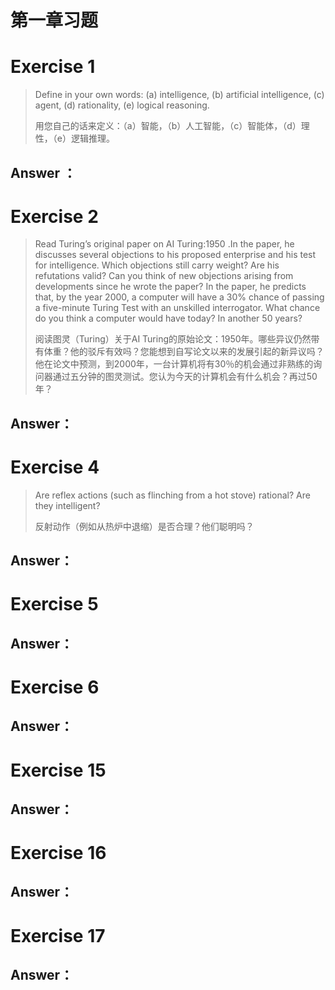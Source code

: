 # 第一章习题

# Exercise 1

> Define in your own words: (a) intelligence, (b) artificial intelligence, (c) agent, (d) rationality, (e) logical reasoning.
>
> 用您自己的话来定义：（a）智能，（b）人工智能，（c）智能体，（d）理性，（e）逻辑推理。



## Answer ： 



# Exercise 2
> Read Turing’s original paper on AI Turing:1950 .In the paper, he discusses several objections to his proposed enterprise and his test for intelligence. Which objections still carry weight? Are his refutations valid? Can you think of new objections arising from developments since he wrote the paper? In the paper, he predicts that, by the year 2000, a computer will have a 30% chance of passing a five-minute Turing Test with an unskilled interrogator. What chance do you think a computer would have today? In another 50 years?
>
> 阅读图灵（Turing）关于AI Turing的原始论文：1950年。哪些异议仍然带有体重？他的驳斥有效吗？您能想到自写论文以来的发展引起的新异议吗？他在论文中预测，到2000年，一台计算机将有30％的机会通过非熟练的询问器通过五分钟的图灵测试。您认为今天的计算机会有什么机会？再过50年？



## Answer： 



# Exercise 4

>Are reflex actions (such as flinching from a hot stove) rational? Are they intelligent?
>
>反射动作（例如从热炉中退缩）是否合理？他们聪明吗？



## Answer： 



# Exercise 5

>
>
>



## Answer： 



# Exercise 6

>
>
>



## Answer： 



# Exercise 15

>
>
>



## Answer： 



# Exercise 16

>
>
>



## Answer： 



# Exercise 17

>
>
>



## Answer： 

